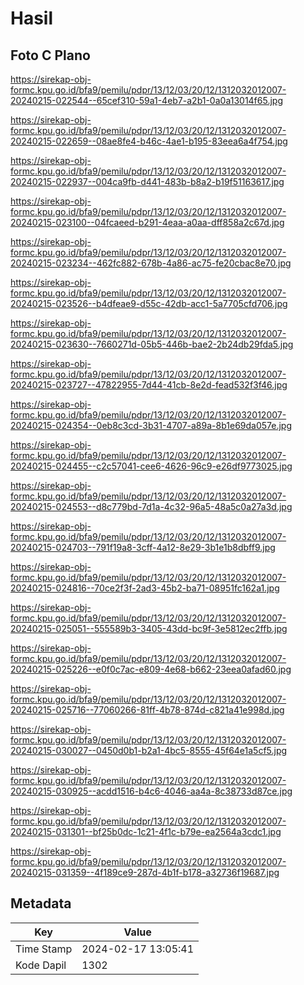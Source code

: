 # Hasil

## Foto C Plano

https://sirekap-obj-formc.kpu.go.id/bfa9/pemilu/pdpr/13/12/03/20/12/1312032012007-20240215-022544--65cef310-59a1-4eb7-a2b1-0a0a13014f65.jpg

https://sirekap-obj-formc.kpu.go.id/bfa9/pemilu/pdpr/13/12/03/20/12/1312032012007-20240215-022659--08ae8fe4-b46c-4ae1-b195-83eea6a4f754.jpg

https://sirekap-obj-formc.kpu.go.id/bfa9/pemilu/pdpr/13/12/03/20/12/1312032012007-20240215-022937--004ca9fb-d441-483b-b8a2-b19f51163617.jpg

https://sirekap-obj-formc.kpu.go.id/bfa9/pemilu/pdpr/13/12/03/20/12/1312032012007-20240215-023100--04fcaeed-b291-4eaa-a0aa-dff858a2c67d.jpg

https://sirekap-obj-formc.kpu.go.id/bfa9/pemilu/pdpr/13/12/03/20/12/1312032012007-20240215-023234--462fc882-678b-4a86-ac75-fe20cbac8e70.jpg

https://sirekap-obj-formc.kpu.go.id/bfa9/pemilu/pdpr/13/12/03/20/12/1312032012007-20240215-023526--b4dfeae9-d55c-42db-acc1-5a7705cfd706.jpg

https://sirekap-obj-formc.kpu.go.id/bfa9/pemilu/pdpr/13/12/03/20/12/1312032012007-20240215-023630--7660271d-05b5-446b-bae2-2b24db29fda5.jpg

https://sirekap-obj-formc.kpu.go.id/bfa9/pemilu/pdpr/13/12/03/20/12/1312032012007-20240215-023727--47822955-7d44-41cb-8e2d-fead532f3f46.jpg

https://sirekap-obj-formc.kpu.go.id/bfa9/pemilu/pdpr/13/12/03/20/12/1312032012007-20240215-024354--0eb8c3cd-3b31-4707-a89a-8b1e69da057e.jpg

https://sirekap-obj-formc.kpu.go.id/bfa9/pemilu/pdpr/13/12/03/20/12/1312032012007-20240215-024455--c2c57041-cee6-4626-96c9-e26df9773025.jpg

https://sirekap-obj-formc.kpu.go.id/bfa9/pemilu/pdpr/13/12/03/20/12/1312032012007-20240215-024553--d8c779bd-7d1a-4c32-96a5-48a5c0a27a3d.jpg

https://sirekap-obj-formc.kpu.go.id/bfa9/pemilu/pdpr/13/12/03/20/12/1312032012007-20240215-024703--791f19a8-3cff-4a12-8e29-3b1e1b8dbff9.jpg

https://sirekap-obj-formc.kpu.go.id/bfa9/pemilu/pdpr/13/12/03/20/12/1312032012007-20240215-024816--70ce2f3f-2ad3-45b2-ba71-08951fc162a1.jpg

https://sirekap-obj-formc.kpu.go.id/bfa9/pemilu/pdpr/13/12/03/20/12/1312032012007-20240215-025051--555589b3-3405-43dd-bc9f-3e5812ec2ffb.jpg

https://sirekap-obj-formc.kpu.go.id/bfa9/pemilu/pdpr/13/12/03/20/12/1312032012007-20240215-025226--e0f0c7ac-e809-4e68-b662-23eea0afad60.jpg

https://sirekap-obj-formc.kpu.go.id/bfa9/pemilu/pdpr/13/12/03/20/12/1312032012007-20240215-025716--77060266-81ff-4b78-874d-c821a41e998d.jpg

https://sirekap-obj-formc.kpu.go.id/bfa9/pemilu/pdpr/13/12/03/20/12/1312032012007-20240215-030027--0450d0b1-b2a1-4bc5-8555-45f64e1a5cf5.jpg

https://sirekap-obj-formc.kpu.go.id/bfa9/pemilu/pdpr/13/12/03/20/12/1312032012007-20240215-030925--acdd1516-b4c6-4046-aa4a-8c38733d87ce.jpg

https://sirekap-obj-formc.kpu.go.id/bfa9/pemilu/pdpr/13/12/03/20/12/1312032012007-20240215-031301--bf25b0dc-1c21-4f1c-b79e-ea2564a3cdc1.jpg

https://sirekap-obj-formc.kpu.go.id/bfa9/pemilu/pdpr/13/12/03/20/12/1312032012007-20240215-031359--4f189ce9-287d-4b1f-b178-a32736f19687.jpg


## Metadata

| Key        | Value               |
| ---------- | ------------------- |
| Time Stamp | 2024-02-17 13:05:41 |
| Kode Dapil | 1302                |



